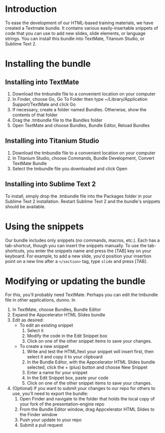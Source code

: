 # Introduction

To ease the development of our HTML-based training materials, we have created a Textmate bundle. It contains various easily-insertable snippets of code that you can use to add new slides, slide elements, or language strings. You can install this bundle into TextMate, Titanium Studio, or Sublime Text 2.

# Installing the bundle

## Installing into TextMate

1. Download the tmbundle file to a convenient location on your computer
2. In Finder, choose Go, Go To Folder then type ~/Library/Application Support/TextMate and click Go
3. If necessary, create a folder named Bundles. Otherwise, show the contents of that folder
4. Drag the .tmbundle file to the Bundles folder
5. Open TextMate and choose Bundles, Bundle Editor, Reload Bundles

## Installing into Titanium Studio

1. Download the tmbundle file to a convenient location on your computer
2. In Titanium Studio, choose Commands, Bundle Development, Convert TextMate Bundle
3. Select the tmbundle file you downloaded and click Open

## Installing into Sublime Text 2

To install, simply drop the .tmbundle file into the Packages folder in your Sublime Text 2 installation. Restart Sublime Text 2 and the bundle's snippets should be available.

# Using the snippets

Our bundle includes only snippets (no commands, macros, etc.). Each has a tab-shortcut, though you can insert the snippets manually. To use the tab-shortcuts, you enter the snippets name and press the [TAB] key on your keyboard. For example, to add a new slide, you'd position your insertion point on a new line after a `</section>` tag, type `slide` and press [TAB].

# Modifying or updating the bundle

For this, you'll probably need TextMate. Perhaps you can edit the tmbundle file in other applications, dunno. In 

1. In TextMate, choose Bundles, Bundle Editor
2. Expand the Appcelerator HTML Slides bundle
3. Edit as desired:
	* To edit an existing snippet
		1. Select it
		2. Modify the code in the Edit Snippet box
		3. Click on one of the other snippet items to save your changes.
	* To create a new snippet
		1. Write and test the HTML/text your snippet will insert first, then select it and copy it to your clipboard
		2. In the Bundle Editor, with the Appcelerator HTML Slides bundle selected, click the + (plus) button and choose New Snippet
		3. Enter a name for your snippet
		4. In the Edit Snippet box, paste your code
		5. Click on one of the other snippet items to save your changes.
4. (Optional) If you want to submit your changes to our repo for others to use, you'll need to export the bundle:
	1. Open Finder and navigate to the folder that holds the local copy of your fork of the presentation-engine repo
	2. From the Bundle Editor window, drag Appcelerator HTML Slides to the Finder window
	3. Push your update to your repo
	4. Submit a pull request




